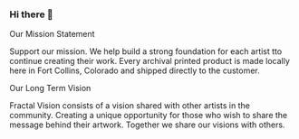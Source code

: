 ### Hi there 👋

Our Mission Statement

Support our mission. We help build a strong foundation for each artist tto continue creating their work. Every archival printed product is made locally here in Fort Collins, Colorado and shipped directly to the customer.



Our Long Term Vision

Fractal Vision consists of a vision shared with other artists in the community. Creating a unique opportunity for those who wish to share the message behind their artwork. Together we share our visions with others.

<!--
**ClairvoyantAlliance/ClairvoyantAlliance** is a ✨ _special_ ✨ repository because its `README.md` (this file) appears on your GitHub profile.

Here are some ideas to get you started:

- 🔭 I’m currently working on ...
- 🌱 I’m currently learning ...
- 👯 I’m looking to collaborate on ...
- 🤔 I’m looking for help with ...
- 💬 Ask me about ...
- 📫 How to reach me: ...
- 😄 Pronouns: ...
- ⚡ Fun fact: ...
-->
